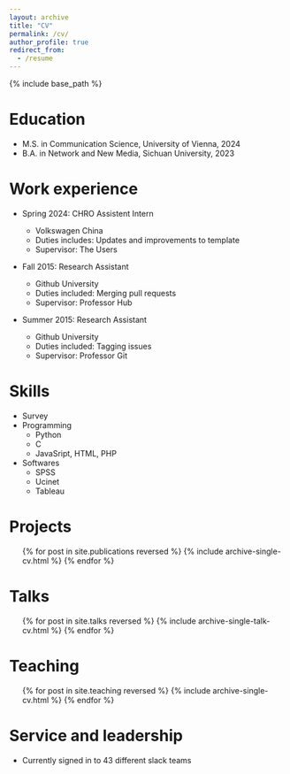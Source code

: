 ```yaml
---
layout: archive
title: "CV"
permalink: /cv/
author_profile: true
redirect_from:
  - /resume
---
```


{% include base_path %}

Education
======
* M.S. in Communication Science, University of Vienna, 2024
* B.A. in Network and New Media, Sichuan University, 2023

Work experience
======
* Spring 2024: CHRO Assistent Intern 
  * Volkswagen China
  * Duties includes: Updates and improvements to template
  * Supervisor: The Users

* Fall 2015: Research Assistant
  * Github University
  * Duties included: Merging pull requests
  * Supervisor: Professor Hub

* Summer 2015: Research Assistant
  * Github University
  * Duties included: Tagging issues
  * Supervisor: Professor Git
  
Skills
======
* Survey 
* Programming
  * Python
  * C
  * JavaSript, HTML, PHP
* Softwares
  * SPSS
  * Ucinet
  * Tableau

Projects
======
  <ul>{% for post in site.publications reversed %}
    {% include archive-single-cv.html %}
  {% endfor %}</ul>
    
Talks
======
  <ul>{% for post in site.talks reversed %}
    {% include archive-single-talk-cv.html  %}
  {% endfor %}</ul>
  
Teaching
======
  <ul>{% for post in site.teaching reversed %}
    {% include archive-single-cv.html %}
  {% endfor %}</ul>
  
Service and leadership
======
* Currently signed in to 43 different slack teams
